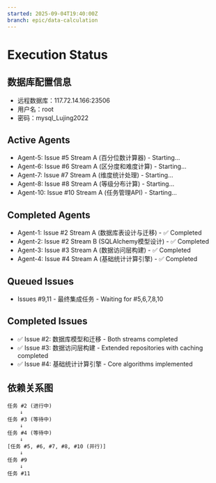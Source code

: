 ```yaml
---
started: 2025-09-04T19:40:00Z
branch: epic/data-calculation
---
```


# Execution Status

## 数据库配置信息
- 远程数据库：117.72.14.166:23506
- 用户名：root
- 密码：mysql_Lujing2022

## Active Agents
- Agent-5: Issue #5 Stream A (百分位数计算器) - Starting...
- Agent-6: Issue #6 Stream A (区分度和难度计算) - Starting...
- Agent-7: Issue #7 Stream A (维度统计处理) - Starting...
- Agent-8: Issue #8 Stream A (等级分布计算) - Starting...
- Agent-10: Issue #10 Stream A (任务管理API) - Starting...

## Completed Agents  
- Agent-1: Issue #2 Stream A (数据库表设计与迁移) - ✅ Completed
- Agent-2: Issue #2 Stream B (SQLAlchemy模型设计) - ✅ Completed
- Agent-3: Issue #3 Stream A (数据访问层构建) - ✅ Completed
- Agent-4: Issue #4 Stream A (基础统计计算引擎) - ✅ Completed

## Queued Issues
- Issues #9,11 - 最终集成任务 - Waiting for #5,6,7,8,10

## Completed Issues
- ✅ Issue #2: 数据库模型和迁移 - Both streams completed
- ✅ Issue #3: 数据访问层构建 - Extended repositories with caching completed
- ✅ Issue #4: 基础统计计算引擎 - Core algorithms implemented

## 依赖关系图
```
任务 #2 (进行中) 
    ↓
任务 #3 (等待中) 
    ↓
任务 #4 (等待中) 
    ↓
[任务 #5, #6, #7, #8, #10 (并行)] 
    ↓
任务 #9 
    ↓
任务 #11
```